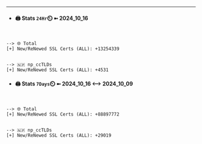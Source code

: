 

---
- #### 🖨️ **Stats** `24Hr`⏲️ ➼ 2024_10_16
```console


--> 🌐 Total
[+] New/ReNewed SSL Certs (ALL): +13254339


--> 🇳🇵 np_ccTLDs
[+] New/ReNewed SSL Certs (ALL): +4531

```

- #### 🖨️ **Stats** `7Days`⏲️ ➼ 2024_10_16 <--> 2024_10_09
```console


--> 🌐 Total
[+] New/ReNewed SSL Certs (ALL): +88897772


--> 🇳🇵 np_ccTLDs
[+] New/ReNewed SSL Certs (ALL): +29019

```

